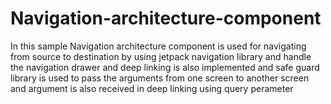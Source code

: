 # Navigation-architecture-component
In this sample Navigation architecture component is used for navigating from source  to destination  by using jetpack navigation library and handle the navigation drawer and deep linking is also implemented and safe guard library is used to pass the arguments from one screen to another screen and argument is also received in deep linking using query perameter
